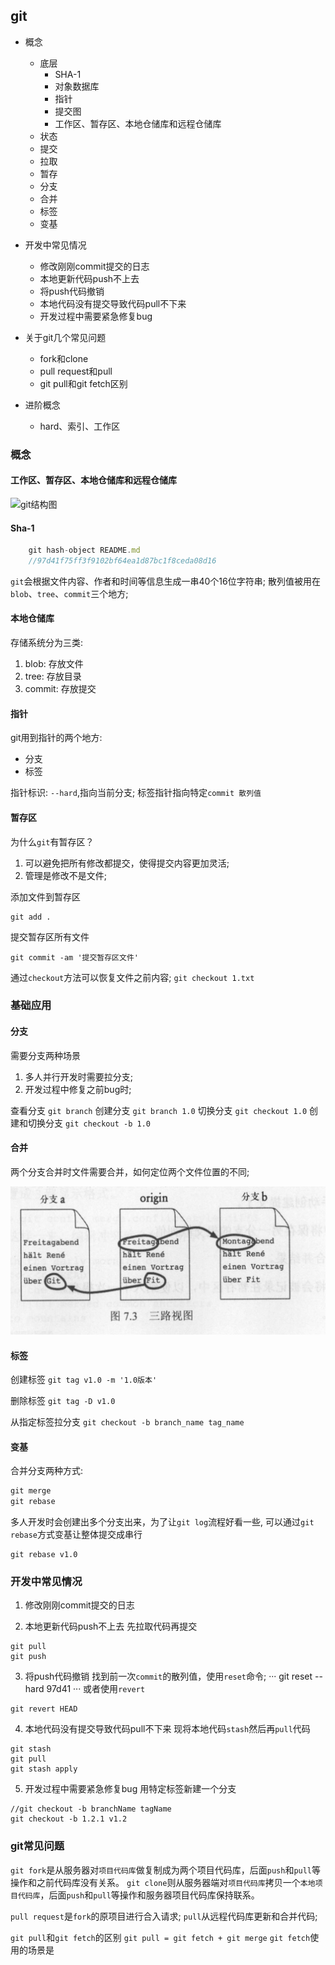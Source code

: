 ## git

* 概念    
    * 底层    
        * SHA-1 
        * 对象数据库
        * 指针
        * 提交图        
        * 工作区、暂存区、本地仓储库和远程仓储库
    * 状态
    * 提交
    * 拉取
    * 暂存
    * 分支
    * 合并
    * 标签
    * 变基

* 开发中常见情况
    * 修改刚刚commit提交的日志
    * 本地更新代码push不上去
    * 将push代码撤销
    * 本地代码没有提交导致代码pull不下来
    * 开发过程中需要紧急修复bug    

* 关于git几个常见问题
    * fork和clone
    * pull request和pull
    * git pull和git fetch区别

* 进阶概念
    * hard、索引、工作区

### 概念

#### 工作区、暂存区、本地仓储库和远程仓储库
![git结构图](https://cdn.ancii.com/article/image/v1/Qj/zb/RO/ORzjbQVFJasX5aR2DaTg2_Zx5KSH75KdTtVIpx5BAib1lvfYUed4isUGp2pPuUSwC1Oeyb4uYYVr0dil2FldjGj67oep5ktR2qxO4mzH0qk.jpg)

#### Sha-1

```js
    git hash-object README.md
    //97d41f75ff3f9102bf64ea1d87bc1f8ceda08d16
```

`git`会根据文件内容、作者和时间等信息生成一串40个16位字符串;
散列值被用在`blob`、`tree`、`commit`三个地方;

#### 本地仓储库
存储系统分为三类:
1. blob: 存放文件
2. tree: 存放目录
3. commit: 存放提交

#### 指针
git用到指针的两个地方:
* 分支
* 标签

指针标识: `--hard`,指向当前分支;
标签指针指向特定`commit 散列值`

#### 暂存区
为什么`git`有暂存区？ 
1. 可以避免把所有修改都提交，使得提交内容更加灵活;
2. 管理是修改不是文件; 

添加文件到暂存区
```
git add .
```
提交暂存区所有文件
```
git commit -am '提交暂存区文件'
```

通过`checkout`方法可以恢复文件之前内容;
`git checkout 1.txt`

### 基础应用

#### 分支
需要分支两种场景
1. 多人并行开发时需要拉分支;
2. 开发过程中修复之前bug时;

查看分支
`git branch`
创建分支
`git branch 1.0`
切换分支
`git checkout 1.0`
创建和切换分支
`git checkout -b 1.0`

#### 合并
两个分支合并时文件需要合并，如何定位两个文件位置的不同;  

![分支合并](../static/git_merge.png)


#### 标签

创建标签
```git tag v1.0 -m '1.0版本'```

删除标签
```git tag -D v1.0 ```

从指定标签拉分支
```git checkout -b branch_name tag_name```
 
#### 变基
合并分支两种方式:
```js
git merge 
git rebase
```

多人开发时会创建出多个分支出来，为了让`git log`流程好看一些, 可以通过`git rebase`方式变基让整体提交成串行
```
git rebase v1.0
```

### 开发中常见情况

1. 修改刚刚commit提交的日志


2. 本地更新代码push不上去
先拉取代码再提交
```
git pull 
git push 
```

3. 将push代码撤销
找到前一次`commit`的散列值，使用`reset`命令;
···
git reset --hard 97d41
···
或者使用`revert`
```
git revert HEAD
```

4. 本地代码没有提交导致代码pull不下来
现将本地代码`stash`然后再`pull`代码
```
git stash
git pull 
git stash apply
```

5. 开发过程中需要紧急修复bug
用特定标签新建一个分支
```
//git checkout -b branchName tagName
git checkout -b 1.2.1 v1.2
```



### git常见问题

`git fork`是从服务器对`项目代码库`做复制成为两个项目代码库，后面`push`和`pull`等操作和之前代码库没有关系。
`git clone`则从服务器端对`项目代码库`拷贝一个`本地项目代码库`，后面`push`和`pull`等操作和服务器项目代码库保持联系。

`pull request`是`fork`的原项目进行合入请求;
`pull`从远程代码库更新和合并代码;

`git pull`和`git fetch`的区别  `git pull = git fetch + git merge`
`git fetch`使用的场景是